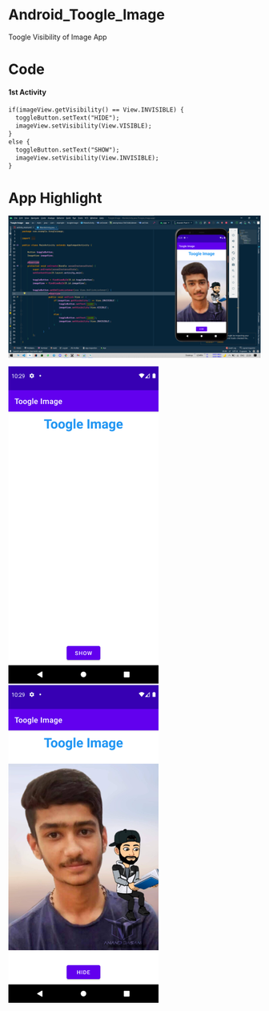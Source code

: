 # Android_Toogle_Image
Toogle Visibility of Image App

# Code

#### 1st Activity 
```
if(imageView.getVisibility() == View.INVISIBLE) {
  toggleButton.setText("HIDE");
  imageView.setVisibility(View.VISIBLE);
}
else {
  toggleButton.setText("SHOW");
  imageView.setVisibility(View.INVISIBLE);
}
```

# App Highlight

<img src="app_images/Toggle Image Code.png" width="1000" /><br>

<img src="app_images/Toggle Image App1.png" width="300" /> <img src="app_images/Toggle Image App2.png" width="300" /><br>
